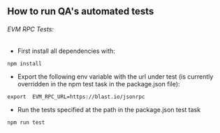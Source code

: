 ## How to run QA's automated tests

###### EVM RPC Tests:

- First install all dependencies with:

`npm install`

- Export the following env variable with the url under test (is currently overridden in the npm test task in the package.json file):

`export  EVM_RPC_URL=https://blast.io/jsonrpc`

- Run the tests specified at the path in the package.json test task

`npm run test`
